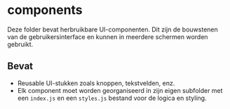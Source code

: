 # components

Deze folder bevat herbruikbare UI-componenten. Dit zijn de bouwstenen van de gebruikersinterface en kunnen in meerdere schermen worden gebruikt.

## Bevat
- Reusable UI-stukken zoals knoppen, tekstvelden, enz.
- Elk component moet worden georganiseerd in zijn eigen subfolder met een `index.js` en een `styles.js` bestand voor de logica en styling.


